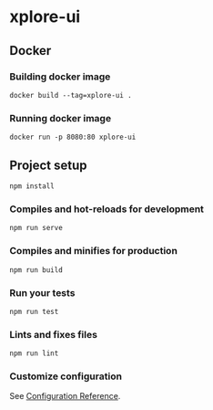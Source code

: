 # xplore-ui

## Docker

### Building docker image
```
docker build --tag=xplore-ui .
```

### Running docker image
```
docker run -p 8080:80 xplore-ui
```

## Project setup
```
npm install
```

### Compiles and hot-reloads for development
```
npm run serve
```

### Compiles and minifies for production
```
npm run build
```

### Run your tests
```
npm run test
```

### Lints and fixes files
```
npm run lint
```

### Customize configuration
See [Configuration Reference](https://cli.vuejs.org/config/).
